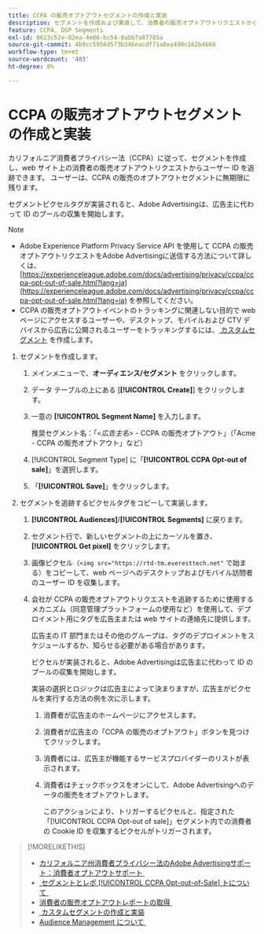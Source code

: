 ```yaml
---
title: CCPA の販売オプトアウトセグメントの作成と実装
description: セグメントを作成および実装して、消費者の販売オプトアウトリクエストからユーザー ID を追跡する方法を説明します。
feature: CCPA, DSP Segments
exl-id: 0623c52e-02ea-4e06-bc54-8abb7a87765a
source-git-commit: 4b9cc5956d573b346eacdf71a8ea490c162b4660
workflow-type: tm+mt
source-wordcount: '403'
ht-degree: 0%

---
```


# CCPA の販売オプトアウトセグメントの作成と実装

カリフォルニア消費者プライバシー法（CCPA）に従って、セグメントを作成し、web サイト上の消費者の販売オプトアウトリクエストからユーザー ID を追跡できます。 ユーザーは、CCPA の販売のオプトアウトセグメントに無期限に残ります。

セグメントピクセルタグが実装されると、Adobe Advertisingは、広告主に代わって ID のプールの収集を開始します。

>[!NOTE]
>
>* Adobe Experience Platform Privacy Service API を使用して CCPA の販売オプトアウトリクエストをAdobe Advertisingに送信する方法について詳しくは、[https://experienceleague.adobe.com/docs/advertising/privacy/ccpa/ccpa-opt-out-of-sale.html?lang=ja](https://experienceleague.adobe.com/docs/advertising/privacy/ccpa/ccpa-opt-out-of-sale.html?lang=ja) を参照してください。
>* CCPA の販売オプトアウトイベントのトラッキングに関連しない目的で web ページにアクセスするユーザーや、デスクトップ、モバイルおよび CTV デバイスから広告に公開されるユーザーをトラッキングするには、[&#x200B; カスタムセグメント &#x200B;](/help/dsp/audiences/custom-segment-create.md) を作成します。

1. セグメントを作成します。

   1. メインメニューで、**オーディエンス/セグメント** をクリックします。

   1. データ テーブルの上にある [**[!UICONTROL Create]**] をクリックします。

   1. 一意の **[!UICONTROL Segment Name]** を入力します。

      推奨セグメント名：「&lt;*広告主名*> - CCPA の販売オプトアウト」（「Acme - CCPA の販売オプトアウト」など）

   1. [!UICONTROL Segment Type] に「**[!UICONTROL CCPA Opt-out of sale]**」を選択します。

   1. 「**[!UICONTROL Save]**」をクリックします。

1. セグメントを追跡するピクセルタグをコピーして実装します。

   1. **[!UICONTROL Audiences]**/**[!UICONTROL Segments]** に戻ります。

   1. セグメント行で、新しいセグメントの上にカーソルを置き、**[!UICONTROL Get pixel]** をクリックします。

   1. 画像ピクセル（`<img src="https://rtd-tm.everesttech.net"` で始まる）をコピーして、web ページへのデスクトップおよびモバイル訪問者のユーザー ID を収集します。

   1. 会社が CCPA の販売オプトアウトリクエストを追跡するために使用するメカニズム（同意管理プラットフォームの使用など）を使用して、デプロイメント用にタグを広告主または web サイトの連絡先に提供します。

      広告主の IT 部門またはその他のグループは、タグのデプロイメントをスケジュールするか、知らせる必要がある場合があります。

      ピクセルが実装されると、Adobe Advertisingは広告主に代わって ID のプールの収集を開始します。

      実装の選択とロジックは広告主によって決まりますが、広告主がピクセルを実行する方法の例を次に示します。

      1. 消費者が広告主のホームページにアクセスします。
      1. 消費者が広告主の「CCPA の販売のオプトアウト」ボタンを見つけてクリックします。
      1. 消費者には、広告主が機能するサービスプロバイダーのリストが表示されます。
      1. 消費者はチェックボックスをオンにして、Adobe Advertisingへのデータの販売をオプトアウトします。

         このアクションにより、トリガーするピクセルと、指定された「[!UICONTROL CCPA Opt-out of sale]」セグメント内での消費者の Cookie ID を収集するピクセルがトリガーされます。

>[!MORELIKETHIS]
>
>* [&#x200B; カリフォルニア州消費者プライバシー法のAdobe Advertisingサポート：消費者オプトアウトサポート &#x200B;](/help/privacy/ccpa/ccpa-opt-out-of-sale.md)
>* [&#x200B; セグメントとレポ [!UICONTROL CCPA Opt-out-of-Sale] トについて &#x200B;](ccpa-opt-out-about.md)
>* [&#x200B; 消費者の販売オプトアウトレポートの取得 &#x200B;](ccpa-opt-out-segment-report-retrieve.md)
>* [&#x200B; カスタムセグメントの作成と実装 &#x200B;](custom-segment-create.md)
>* [Audience Management について &#x200B;](audience-about.md)
